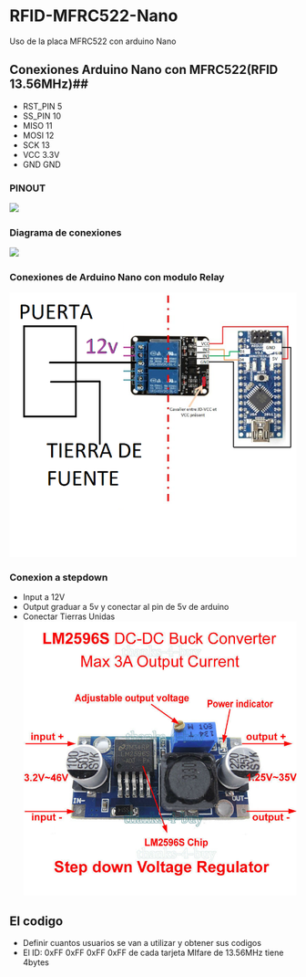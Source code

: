 # RFID-MFRC522-Nano
Uso de la placa MFRC522 con arduino Nano
## Conexiones Arduino Nano con MFRC522(RFID 13.56MHz)##
  * RST_PIN  5
  * SS_PIN  10
  * MISO    11
  * MOSI    12
  * SCK     13
  * VCC     3.3V
  * GND     GND
### PINOUT ###
![](https://simba-os.readthedocs.io/en/3.0.0/_images/arduino-nano-pinout.png)
### Diagrama de conexiones ###
![](https://howtomechatronics.com/wp-content/uploads/2017/05/Arduino-and-MFRC522-RFID-Reader-Module-Circuit-Schematic.png)
### Conexiones de Arduino Nano con modulo Relay ###
![](https://github.com/Soichi-Tamashiro/RFID-MFRC522-Nano/blob/master/RESOURCES/puerta.png)
### Conexion a stepdown ###
  * Input a 12V
  * Output graduar a 5v y conectar al pin de 5v de arduino 
  * Conectar Tierras Unidas
![](https://github.com/Soichi-Tamashiro/RFID-MFRC522-Nano/blob/master/RESOURCES/stepdown.jpg)
## El codigo ##
  * Definir cuantos usuarios se van a utilizar y obtener sus codigos
  * El ID: 0xFF 0xFF 0xFF 0xFF de cada tarjeta MIfare de 13.56MHz tiene 4bytes
  
